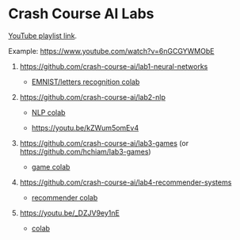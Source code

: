 # Crash Course AI Labs

[YouTube playlist link](https://youtube.com/playlist?list=PL8dPuuaLjXtO65LeD2p4_Sb5XQ51par_b).

Example: https://www.youtube.com/watch?v=6nGCGYWMObE

1. https://github.com/crash-course-ai/lab1-neural-networks

   - [EMNIST/letters recognition colab](https://colab.research.google.com/drive/1NyYH1EPpaJlMBLK0fcKYz4icaD1SNSLK)

2. https://github.com/crash-course-ai/lab2-nlp

   - [NLP colab](https://colab.research.google.com/drive/1f8ik5kSPEvDCcM7R_-Wb3AjifizVEsHD)

   - https://youtu.be/kZWum5omEv4

3. https://github.com/crash-course-ai/lab3-games (or https://github.com/hchiam/lab3-games)

   - [game colab](https://colab.research.google.com/drive/1uYXTDeBbPeuJfM1teufZ9nUaiRIN9nHW)

4. https://github.com/crash-course-ai/lab4-recommender-systems

   - [recommender colab](https://colab.research.google.com/drive/1-v9cw18wTDjaCUlECKHsQnHeisLKyG8U)

5. https://youtu.be/_DZJV9ey1nE

   - [colab](https://colab.research.google.com/drive/1N5IdMTmiNbwEOD8dqammN8GAfpk41arw)
